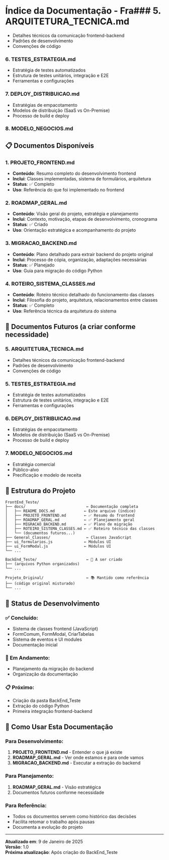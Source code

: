 # Índice da Documentação - Fra### **5. ARQUITETURA_TECNICA.md**
- Detalhes técnicos da comunicação frontend-backend
- Padrões de desenvolvimento
- Convenções de código

### **6. TESTES_ESTRATEGIA.md**
- Estratégia de testes automatizados
- Estrutura de testes unitários, integração e E2E
- Ferramentas e configurações

### **7. DEPLOY_DISTRIBUICAO.md**
- Estratégias de empacotamento
- Modelos de distribuição (SaaS vs On-Premise)
- Processo de build e deploy

### **8. MODELO_NEGOCIOS.md**
## 📋 Documentos Disponíveis

### **1. PROJETO_FRONTEND.md**
- **Conteúdo**: Resumo completo do desenvolvimento frontend
- **Inclui**: Classes implementadas, sistema de formulários, arquitetura
- **Status**: ✅ Completo
- **Uso**: Referência do que foi implementado no frontend

### **2. ROADMAP_GERAL.md**
- **Conteúdo**: Visão geral do projeto, estratégia e planejamento
- **Inclui**: Contexto, motivação, etapas de desenvolvimento, cronograma
- **Status**: ✅ Criado
- **Uso**: Orientação estratégica e acompanhamento do projeto

### **3. MIGRACAO_BACKEND.md**
- **Conteúdo**: Plano detalhado para extrair backend do projeto original
- **Inclui**: Processo de cópia, organização, adaptações necessárias
- **Status**: ✅ Planejado
- **Uso**: Guia para migração do código Python

### **4. ROTEIRO_SISTEMA_CLASSES.md**
- **Conteúdo**: Roteiro técnico detalhado do funcionamento das classes
- **Inclui**: Filosofia do projeto, arquitetura, relacionamentos entre classes
- **Status**: ✅ Completo
- **Uso**: Referência técnica da arquitetura do sistema

## 🎯 Documentos Futuros (a criar conforme necessidade)

### **5. ARQUITETURA_TECNICA.md**
- Detalhes técnicos da comunicação frontend-backend
- Padrões de desenvolvimento
- Convenções de código

### **5. TESTES_ESTRATEGIA.md**
- Estratégia de testes automatizados
- Estrutura de testes unitários, integração e E2E
- Ferramentas e configurações

### **6. DEPLOY_DISTRIBUICAO.md**
- Estratégias de empacotamento
- Modelos de distribuição (SaaS vs On-Premise)
- Processo de build e deploy

### **7. MODELO_NEGOCIOS.md**
- Estratégia comercial
- Público-alvo
- Precificação e modelo de receita

## 📂 Estrutura do Projeto

```
FrontEnd_Teste/
├── docs/                           ← Documentação completa
│   ├── README_DOCS.md             ← Este arquivo (índice)
│   ├── PROJETO_FRONTEND.md        ← ✅ Resumo do frontend
│   ├── ROADMAP_GERAL.md           ← ✅ Planejamento geral
│   ├── MIGRACAO_BACKEND.md        ← ✅ Plano de migração
│   ├── ROTEIRO_SISTEMA_CLASSES.md ← ✅ Roteiro técnico das classes
│   └── (documentos futuros...)
├── General_Classes/                ← Classes JavaScript
├── ui_formularios.js              ← Módulos UI
├── ui_FormModal.js                ← Módulos UI
└── ...

BackEnd_Teste/                      ← 🔄 A ser criado
├── (arquivos Python organizados)
└── ...

Projeto_Original/                   ← 📚 Mantido como referência
├── (código original misturado)
└── ...
```

## 🔄 Status de Desenvolvimento

### **✅ Concluído:**
- Sistema de classes frontend (JavaScript)
- FormComum, FormModal, CriarTabelas
- Sistema de eventos e UI modules
- Documentação inicial

### **🔄 Em Andamento:**
- Planejamento da migração do backend
- Organização da documentação

### **📋 Próximo:**
- Criação da pasta BackEnd_Teste
- Extração do código Python
- Primeira integração frontend-backend

## 📖 Como Usar Esta Documentação

### **Para Desenvolvimento:**
1. **PROJETO_FRONTEND.md** - Entender o que já existe
2. **ROADMAP_GERAL.md** - Ver onde estamos e para onde vamos
3. **MIGRACAO_BACKEND.md** - Executar a extração do backend

### **Para Planejamento:**
1. **ROADMAP_GERAL.md** - Visão estratégica
2. Documentos futuros conforme necessidade

### **Para Referência:**
- Todos os documentos servem como histórico das decisões
- Facilita retomar o trabalho após pausas
- Documenta a evolução do projeto

---

**Atualizado em**: 9 de Janeiro de 2025  
**Versão**: 1.0  
**Próxima atualização**: Após criação do BackEnd_Teste
